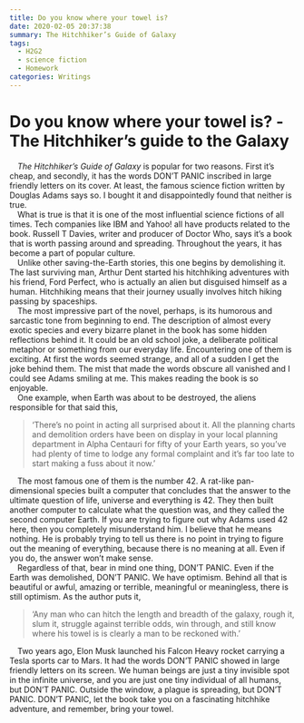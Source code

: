 ```yaml
---
title: Do you know where your towel is? 
date: 2020-02-05 20:37:38
summary: The Hitchhiker’s Guide of Galaxy
tags: 
  - H2G2
  - science fiction
  - Homework
categories: Writings
---
```

# Do you know where your towel is? -The Hitchhiker’s guide to the Galaxy
&emsp;*The Hitchhiker’s Guide of Galaxy* is popular for two reasons. First it’s cheap, and secondly, it has the words DON’T PANIC inscribed in large friendly letters on its cover. At least, the famous science fiction written by Douglas Adams says so. I bought it and disappointedly found that neither is true.  
&emsp;What is true is that it is one of the most influential science fictions of all times. Tech companies like IBM and Yahoo! all have products related to the book. Russell T Davies, writer and producer of Doctor Who, says it’s a book that is worth passing around and spreading. Throughout the years, it has become a part of popular culture.  
&emsp;Unlike other saving-the-Earth stories, this one begins by demolishing it. The last surviving man, Arthur Dent started his hitchhiking adventures with his friend, Ford Perfect, who is actually an alien but disguised himself as a human. Hitchhiking means that their journey usually involves hitch hiking passing by spaceships.     
&emsp;The most impressive part of the novel, perhaps, is its humorous and sarcastic tone from beginning to end. The description of almost every exotic species and every bizarre planet in the book has some hidden reflections behind it. It could be an old school joke, a deliberate political metaphor or something from our everyday life. Encountering one of them is exciting. At first the words seemed strange, and all of a sudden I get the joke behind them. The mist that made the words obscure all vanished and I could see Adams smiling at me. This makes reading the book is so enjoyable.  
&emsp;One example, when Earth was about to be destroyed, the aliens responsible for that said this,
>‘There’s no point in acting all surprised about it. All the planning charts and demolition orders have been on display in your local planning department in Alpha Centauri for fifty of your Earth years, so you’ve had plenty of time to lodge any formal complaint and it’s far too late to start making a fuss about it now.’  

&emsp;The most famous one of them is the number 42. A rat-like pan-dimensional species built a computer that concludes that the answer to the ultimate question of life, universe and everything is 42. They then built another computer to calculate what the question was, and they called the second computer Earth. If you are trying to figure out why Adams used 42 here, then you completely misunderstand him. I believe that he means nothing. He is probably trying to tell us there is no point in trying to figure out the meaning of everything, because there is no meaning at all. Even if you do, the answer won’t make sense.  
&emsp;Regardless of that, bear in mind one thing, DON’T PANIC. Even if the Earth was demolished, DON’T PANIC. We have optimism. Behind all that is beautiful or awful, amazing or terrible, meaningful or meaningless, there is still optimism. As the author puts it, 
> ‘Any man who can hitch the length and breadth of the galaxy, rough it, slum it, struggle against terrible odds, win through, and still know where his towel is is clearly a man to be reckoned with.’
   
&emsp;Two years ago, Elon Musk launched his Falcon Heavy rocket carrying a Tesla sports car to Mars. It had the words DON’T PANIC showed in large friendly letters on its screen. We human beings are just a tiny invisible spot in the infinite universe, and you are just one tiny individual of all humans, but DON’T PANIC. Outside the window, a plague is spreading, but DON’T PANIC. DON’T PANIC, let the book take you on a fascinating hitchhike adventure, and remember, bring your towel.  
